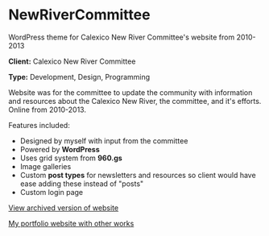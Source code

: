 # NewRiverCommittee
WordPress theme for Calexico New River Committee's website from 2010-2013

**Client:** Calexico New River Committee

**Type:** Development, Design, Programming

Website was for the committee to update the community with information and resources about the Calexico New River, the committee, and it's efforts. Online from 2010-2013.

Features included:
* Designed by myself with input from the committee
* Powered by **WordPress**
* Uses grid system from **960.gs**
* Image galleries
* Custom **post types** for newsletters and resources so client would have ease adding these instead of "posts"
* Custom login page

[View archived version of website](http://bsr.bleucellar.com)

[My portfolio website with other works](http://bleucellar.com)
